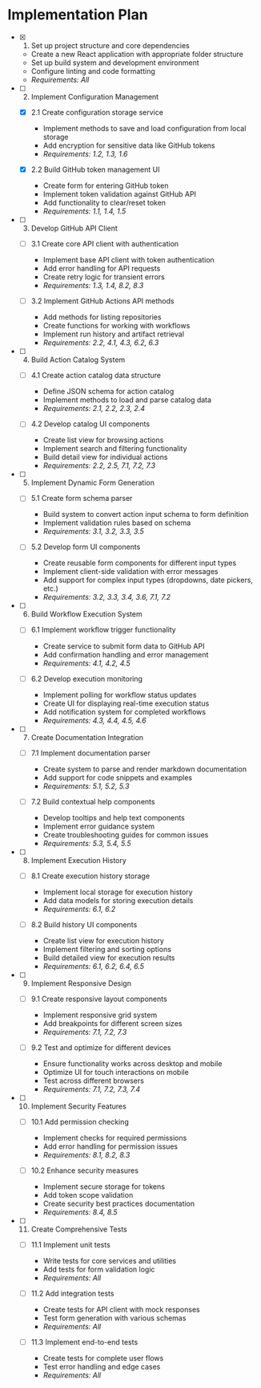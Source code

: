 # Implementation Plan

- [x] 1. Set up project structure and core dependencies
  - Create a new React application with appropriate folder structure
  - Set up build system and development environment
  - Configure linting and code formatting
  - _Requirements: All_

- [ ] 2. Implement Configuration Management
  - [x] 2.1 Create configuration storage service
    - Implement methods to save and load configuration from local storage
    - Add encryption for sensitive data like GitHub tokens
    - _Requirements: 1.2, 1.3, 1.6_
  
  - [x] 2.2 Build GitHub token management UI
    - Create form for entering GitHub token
    - Implement token validation against GitHub API
    - Add functionality to clear/reset token
    - _Requirements: 1.1, 1.4, 1.5_

- [ ] 3. Develop GitHub API Client
  - [ ] 3.1 Create core API client with authentication
    - Implement base API client with token authentication
    - Add error handling for API requests
    - Create retry logic for transient errors
    - _Requirements: 1.3, 1.4, 8.2, 8.3_
  
  - [ ] 3.2 Implement GitHub Actions API methods
    - Add methods for listing repositories
    - Create functions for working with workflows
    - Implement run history and artifact retrieval
    - _Requirements: 2.2, 4.1, 4.3, 6.2, 6.3_

- [ ] 4. Build Action Catalog System
  - [ ] 4.1 Create action catalog data structure
    - Define JSON schema for action catalog
    - Implement methods to load and parse catalog data
    - _Requirements: 2.1, 2.2, 2.3, 2.4_
  
  - [ ] 4.2 Develop catalog UI components
    - Create list view for browsing actions
    - Implement search and filtering functionality
    - Build detail view for individual actions
    - _Requirements: 2.2, 2.5, 7.1, 7.2, 7.3_

- [ ] 5. Implement Dynamic Form Generation
  - [ ] 5.1 Create form schema parser
    - Build system to convert action input schema to form definition
    - Implement validation rules based on schema
    - _Requirements: 3.1, 3.2, 3.3, 3.5_
  
  - [ ] 5.2 Develop form UI components
    - Create reusable form components for different input types
    - Implement client-side validation with error messages
    - Add support for complex input types (dropdowns, date pickers, etc.)
    - _Requirements: 3.2, 3.3, 3.4, 3.6, 7.1, 7.2_

- [ ] 6. Build Workflow Execution System
  - [ ] 6.1 Implement workflow trigger functionality
    - Create service to submit form data to GitHub API
    - Add confirmation handling and error management
    - _Requirements: 4.1, 4.2, 4.5_
  
  - [ ] 6.2 Develop execution monitoring
    - Implement polling for workflow status updates
    - Create UI for displaying real-time execution status
    - Add notification system for completed workflows
    - _Requirements: 4.3, 4.4, 4.5, 4.6_

- [ ] 7. Create Documentation Integration
  - [ ] 7.1 Implement documentation parser
    - Create system to parse and render markdown documentation
    - Add support for code snippets and examples
    - _Requirements: 5.1, 5.2, 5.3_
  
  - [ ] 7.2 Build contextual help components
    - Develop tooltips and help text components
    - Implement error guidance system
    - Create troubleshooting guides for common issues
    - _Requirements: 5.3, 5.4, 5.5_

- [ ] 8. Implement Execution History
  - [ ] 8.1 Create execution history storage
    - Implement local storage for execution history
    - Add data models for storing execution details
    - _Requirements: 6.1, 6.2_
  
  - [ ] 8.2 Build history UI components
    - Create list view for execution history
    - Implement filtering and sorting options
    - Build detailed view for execution results
    - _Requirements: 6.1, 6.2, 6.4, 6.5_

- [ ] 9. Implement Responsive Design
  - [ ] 9.1 Create responsive layout components
    - Implement responsive grid system
    - Add breakpoints for different screen sizes
    - _Requirements: 7.1, 7.2, 7.3_
  
  - [ ] 9.2 Test and optimize for different devices
    - Ensure functionality works across desktop and mobile
    - Optimize UI for touch interactions on mobile
    - Test across different browsers
    - _Requirements: 7.1, 7.2, 7.3, 7.4_

- [ ] 10. Implement Security Features
  - [ ] 10.1 Add permission checking
    - Implement checks for required permissions
    - Add error handling for permission issues
    - _Requirements: 8.1, 8.2, 8.3_
  
  - [ ] 10.2 Enhance security measures
    - Implement secure storage for tokens
    - Add token scope validation
    - Create security best practices documentation
    - _Requirements: 8.4, 8.5_

- [ ] 11. Create Comprehensive Tests
  - [ ] 11.1 Implement unit tests
    - Write tests for core services and utilities
    - Add tests for form validation logic
    - _Requirements: All_
  
  - [ ] 11.2 Add integration tests
    - Create tests for API client with mock responses
    - Test form generation with various schemas
    - _Requirements: All_
  
  - [ ] 11.3 Implement end-to-end tests
    - Create tests for complete user flows
    - Test error handling and edge cases
    - _Requirements: All_